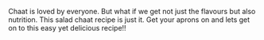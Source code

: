 Chaat is loved by everyone.
But what if we get not just the flavours but also nutrition.
This salad chaat recipe is just it.
Get your aprons on and lets get on to this easy yet delicious recipe!!